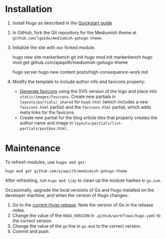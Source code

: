 # Installation
1. Install Hugo as described in the [Quickstart guide](https://gohugo.io/getting-started/quick-start/)
2. In GitHub, fork the Git repository for the Mediumish theme at `github.com/lgaida/mediumish-gohugo-theme`.
3. Initialize the site with our forked module.

    hugo new site markerbench
    git init
    hugo mod init markerbench
    hugo mod get github.com/ajaquith/mediumish-gohugo-theme

    hugo server
    hugo new content posts/high-consequence-work.md

3. Modify the template to include author info and favicons properly:

   - [Generate favicons](https://realfavicongenerator.net) using the SVG version of the logo and place into `static/images/favicons`. Create new partials in `layouts/partials/_shared` for `head.html` (which includes a new `favicons.html` partial) and the `favicons.html` partial, which adds meta links for the favicons.
    - Create new partial for the blog article tiles that properly creates the author name and image in `layouts/partials/list-partials/postbox.html`.

# Maintenance

To refresh modules, use `hugpo mod get`:

    hugo mod get github.com/ajaquith/mediumish-gohugo-theme

After refreshing, run `hugo mod tidy` to clean up the module hashes in `go.sum`.

Occasionally, upgrade the local versions of Go and Hugo installed on the developer machine, and when the version of Hugo changes:

1. Go to the [current Hugo release](https://github.com/gohugoio/hugo/releases). Note the version of Go in the release notes.
2. Change the value of the `HUGO_VERSION` in `.github/workflows/hugo.yaml` to the correct version.
3. Change the value of the `go` line in `go.mod` to the correct version.
4. Commit and push.
